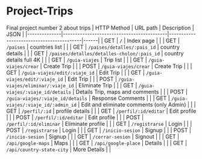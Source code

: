 # Project-Trips
Final project number 2 about trips
|  HTTP Method | URL path                                  | Description                              | JSON |
|--------------|-------------------------------------------|------------------------------------------|------|
| GET          | `/`                                         | Index page                               |      |
| GET          | `/paises`                                  | countries list                           |      |
| GET          | `/paises/detalles/:pais_id`                | country details                          |      |
| GET          | `/paises/detalles/detalles-cholon/:pais_id` | country details full 4K                  |      |
| GET          | `/guia-viajes`                              | Trip list                                |      |
| GET          | `/guia-viajes/crear`                        | Create Trip                              |      |
| POST         | `/guia-viajes/crear`                        | Create Trip                              |      |
| GET          | `/guia-viajes/edit/:viaje_id`               | Edit Trip                                |      |
| GET          | `/guia-viajes/edit/:viaje_id`               | Edit Trip                                |      |
| POST         | `/guia-viajes/eliminar/:viaje_id`          | Eliminate Trip                           |      |
| GET          | `/guia-viajes/:viaje_id/details`            | Details Trip, maps and comments          |      |
| POST         | `/guia-viajes/:viaje_id/details`            | Response Comments                        |      |
| GET          | `/guia-viajes/:viaje_id/:admin_id`          | Edit and eliminate comments (only Admin) |      |
| GET          | `/perfil/:id`                               | profile details                          |      |
| GET          | `/perfil/:id/editar`                        | Edit profile                             |      |
| POST         | `/perfil/:id/editar`                        | Edit profile                             |      |
| POST         | `/perfil/:id/eliminar`                      | Eliminate profile                        |      |
| GET          | `/registrarse`                              | Login                                    |      |
| POST         | `/registrarse`                              | Login                                    |      |
| GET          | `/inicio-sesion`                            | Signup                                   |      |
| POST         | `/inicio-sesion`                            | Signup                                   |      |
| GET          | `/cerrar-sesion`                            | Signout                                  |      |
| GET          | `/api/google-maps`                          | Maps                                     |      |
| GET          | `/api/google-place`                         | Details                                  |      |
| GET          | `/api/country-state-city`                   | More Details                             |      |
